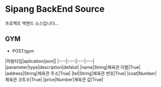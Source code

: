 # Sipang BackEnd Source 
프로젝트 백엔드 소스입니다...

GYM
------------------------
+ POST/gym

|허용타입|aplication/json|| 
|:---|:---:|:---|:---| 
|parameter|type|description|defalut|
|name|String|체육관 이름|True|
|address|String|체육관 주소|True|
|tel|String|체육관 번호|True|
|coat|Number|체육관 코트수|True|
|price|Number|체육관 값|True|